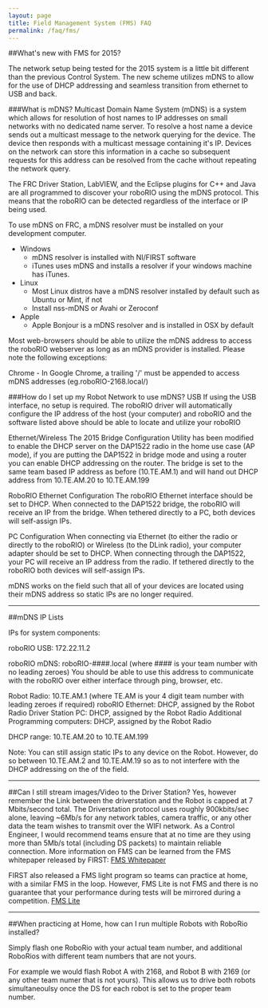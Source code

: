 ```yaml
---
layout: page
title: Field Management System (FMS) FAQ
permalink: /faq/fms/
---
```


##What's new with FMS for 2015?

The network setup being tested for the 2015 system is a little bit different than the previous Control System. The new scheme utilizes mDNS to allow for the use of DHCP addressing and seamless transition from ethernet to USB and back.

###What is mDNS?
Multicast Domain Name System (mDNS) is a system which allows for resolution of host names to IP addresses on small networks with no dedicated name server. To resolve a host name a device sends out a multicast message to the network querying for the device. The device then responds with a multicast message containing it's IP. Devices on the network can store this information in a cache so subsequent requests for this address can be resolved from the cache without repeating the network query.

The FRC Driver Station, LabVIEW, and the Eclipse plugins for C++ and Java are all programmed to discover your roboRIO using the mDNS protocol. This means that the roboRIO can be detected regardless of the interface or IP being used.

To use mDNS on FRC, a mDNS resolver must be installed on your development computer.

* Windows
  - mDNS resolver is installed with NI/FIRST software
  - iTunes uses mDNS and installs a resolver if your windows machine has iTunes.
* Linux
  - Most Linux distros have a mDNS resolver installed by default such as Ubuntu or Mint, if not
  - Install nss-mDNS or Avahi or Zeroconf
* Apple
  - Apple Bonjour is a mDNS resolver and is installed in OSX by default


Most web-browsers should be able to utilize the mDNS address to access the roboRIO webserver as long as an mDNS provider is installed. Please note the following exceptions:

Chrome - In Google Chrome, a trailing '/' must be appended to access mDNS addresses (eg.roboRIO-2168.local/)

###How do I set up my Robot Network to use mDNS?
USB
If using the USB interface, no setup is required. The roboRIO driver will automatically configure the IP address of the host (your computer) and roboRIO and the software listed above should be able to locate and utilize your roboRIO

Ethernet/Wireless
The 2015 Bridge Configuration Utility has been modified to enable the DHCP server on the DAP1522 radio in the home use case (AP mode), if you are putting the DAP1522 in bridge mode and using a router you can enable DHCP addressing on the router. The bridge is set to the same team based IP address as before (10.TE.AM.1) and will hand out DHCP address from 10.TE.AM.20 to 10.TE.AM.199

RoboRIO Ethernet Configuration
The roboRIO Ethernet interface should be set to DHCP. When connected to the DAP1522 bridge, the roboRIO will receive an IP from the bridge. When tethered directly to a PC, both devices will self-assign IPs.

PC  Configuration
When connecting via Ethernet (to either the radio or directly to the roboRIO) or Wireless (to the DLink radio), your computer adapter should be set to DHCP. When connecting through the DAP1522, your PC will receive an IP address from the radio. If tethered directly to the roboRIO both devices will self-assign IPs.

mDNS works on the field such that all of your devices are located using their mDNS address so static IPs are no longer required.

---

##mDNS IP Lists

IPs for system components:

roboRIO USB: 172.22.11.2

roboRIO mDNS: roboRIO-####.local (where #### is your team number with no leading zeroes) You should be able to use this address to communicate with the roboRIO over either interface through ping, browser, etc.

Robot Radio: 10.TE.AM.1 (where TE.AM is your 4 digit team number with leading zeroes if required)
roboRIO Ethernet: DHCP, assigned by the Robot Radio
Driver Station PC: DHCP, assigned by the Robot Radio
Additional Programming computers: DHCP, assigned by the Robot Radio

DHCP range: 10.TE.AM.20 to 10.TE.AM.199

Note: You can still assign static IPs to any device on the Robot. However, do so between 10.TE.AM.2 and 10.TE.AM.19 so as to not interfere with the DHCP addressing on the of the field.

---

##Can I still stream images/Video to the Driver Station?
Yes, however remember the Link between the driverstation and the Robot is capped at 7 Mbits/second total. The Driverstation protocol uses roughly 900kbits/sec alone, leaving ~6Mb/s for any network tables, camera traffic, or any other data the team wishes to transmit over the WIFI network. As a Control Engineer, I would recommend teams ensure that at no time are they using more than 5Mb/s total (including DS packets) to maintain reliable connection. More information on FMS can be learned from the FMS whitepaper released by FIRST: [FMS Whitepaper](http://www.usfirst.org/sites/default/files/uploadedFiles/Robotics_Programs/FRC/Game_and_Season__Info/2013/FMSWhitePaper_RevA.pdf)

FIRST also released a FMS light program so teams can practice at home, with a similar FMS in the loop. However, FMS Lite is not FMS and there is no guarantee that your performance during tests will be mirrored during a competition. [FMS Lite](http://www.usfirst.org/roboticsprograms/frc/blog-2014-fms-lite-available)

---

##When practicing at Home, how can I run multiple Robots with RoboRio installed?

Simply flash one RoboRio with your actual team number, and additional RoboRios with different team numbers that are not yours. 

For example we would flash Robot A with 2168, and Robot B with 2169 (or any other team numer that is not yours). This allows us to drive both robots simultaneoulsy once the DS for each robot is set to the proper team number.
